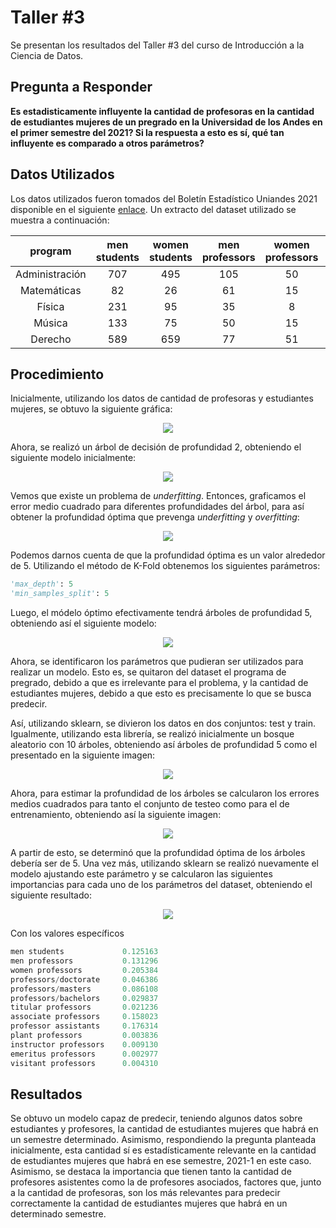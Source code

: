 # Taller #3
Se presentan los resultados del Taller #3 del curso de Introducción a la Ciencia de Datos.

## Pregunta a Responder
**Es estadisticamente influyente la cantidad de profesoras en la cantidad de estudiantes mujeres de un pregrado en la Universidad de los Andes en el primer semestre del 2021? Si la respuesta a esto es sí, qué tan influyente es comparado a otros parámetros?**
<!--- https://towardsdatascience.com/train-a-regression-model-using-a-decision-tree-70012c22bcc1 --->

## Datos Utilizados
Los datos utilizados fueron tomados del Boletín Estadístico Uniandes 2021 disponible en el siguiente [enlace](https://planeacion.uniandes.edu.co/images/BoletinEstadistico/ComplementoEstadistico/SuplementoEstadistico2021.pdf). Un extracto del dataset utilizado se muestra a continuación:

| program | men students | women students | men professors | women professors | professors/doctorate | professors/masters | professors/bachelors | titular professors | associate professors | professor assistants | plant professors | instructor professors | emeritus professors | visitant professors |
| :---: | :---: | :---: | :---: | :---: | :---: | :---: | :---: | :---: | :---: | :---: | :---: | :---: | :---: | :---: |
| Administración | 707 | 495 | 105 | 50 | 55 | 10 | 0 | 4 | 25.5 | 27 | 0 | 1 | 1 | 0.5 |
| Matemáticas | 82 | 26 | 61 | 15	| 38 | 9 | 4 | 3.50 | 24 | 4 | 16 | 0 | 0	| 0 |
| Física | 231 | 95	| 35 | 8 | 23 | 2 | 0 | 4.50 | 16 | 1 | 0 |	0 |	0 |	0 |
| Música | 133 | 75 | 50 | 15 | 8	| 11 | 2 | 0	| 13.50	| 6	| 0	| 0	| 0	| 1 | 
| Derecho	| 589	| 659	| 77 | 51	| 35 | 6 | 0	| 3.50 | 29.10 | 8	| 0	| 0	| 0	| 0 |

## Procedimiento

Inicialmente, utilizando los datos de cantidad de profesoras y estudiantes mujeres, se obtuvo la siguiente gráfica:

<p align="center">
  <img src="https://github.com/dfdiazc/IntroCienciaDatos3/blob/main/results/decision_trees/data.png?raw=true">
</p>

Ahora, se realizó un árbol de decisión de profundidad 2, obteniendo el siguiente modelo inicialmente:

<p align="center">
  <img src="https://github.com/dfdiazc/IntroCienciaDatos3/blob/main/results/decision_trees/initial_model.png?raw=true">
</p>

Vemos que existe un problema de *underfitting*. Entonces, graficamos el error medio cuadrado para diferentes profundidades del árbol, para así obtener la profundidad óptima que prevenga *underfitting* y *overfitting*:

<p align="center">
  <img src="https://github.com/dfdiazc/IntroCienciaDatos3/blob/main/results/decision_trees/error.png?raw=true">
</p>

Podemos darnos cuenta de que la profundidad óptima es un valor alrededor de 5. Utilizando el método de K-Fold obtenemos los siguientes parámetros:

```python
'max_depth': 5
'min_samples_split': 5
```

Luego, el módelo óptimo efectivamente tendrá árboles de profundidad 5, obteniendo así el siguiente modelo:

<p align="center">
  <img src="https://github.com/dfdiazc/IntroCienciaDatos3/blob/main/results/decision_trees/best_model.png?raw=true">
</p>

Ahora, se identificaron los parámetros que pudieran ser utilizados para realizar un modelo. Esto es, se quitaron del dataset el programa de pregrado, debido a que es irrelevante para el problema, y la cantidad de estudiantes mujeres, debido a que esto es precisamente lo que se busca predecir.

Así, utilizando sklearn, se divieron los datos en dos conjuntos: test y train. Igualmente, utilizando esta librería, se realizó inicialmente un bosque aleatorio con 10 árboles, obteniendo así árboles de profundidad 5 como el presentado en la siguiente imagen:

<p align="center">
  <img src="https://github.com/dfdiazc/IntroCienciaDatos3/blob/main/results/random_forests/tree.png?raw=true">
</p>

Ahora, para estimar la profundidad de los árboles se calcularon los errores medios cuadrados para tanto el conjunto de testeo como para el de entrenamiento, obteniendo así la siguiente imagen:

<p align="center">
  <img src="https://github.com/dfdiazc/IntroCienciaDatos3/blob/main/results/random_forests/error.png?raw=true">
</p>

A partir de esto, se determinó que la profundidad óptima de los árboles debería ser de 5. Una vez más, utilizando sklearn se realizó nuevamente el modelo ajustando este parámetro y se calcularon las siguientes importancias para cada uno de los parámetros del dataset, obteniendo el siguiente resultado:

<p align="center">
  <img src="https://github.com/dfdiazc/IntroCienciaDatos3/blob/main/results/random_forests/importances.png?raw=true">
</p>

Con los valores específicos

```python
men students             0.125163
men professors           0.131296
women professors         0.205384
professors/doctorate     0.046386
professors/masters       0.086108
professors/bachelors     0.029837
titular professors       0.021236
associate professors     0.158023
professor assistants     0.176314
plant professors         0.003836
instructor professors    0.009130
emeritus professors      0.002977
visitant professors      0.004310
```

## Resultados
Se obtuvo un modelo capaz de predecir, teniendo algunos datos sobre estudiantes y profesores, la cantidad de estudiantes mujeres que habrá en un semestre determinado. Asimismo, respondiendo la pregunta planteada inicialmente, esta cantidad sí es estadísticamente relevante en la cantidad de estudiantes mujeres que habrá en ese semestre, 2021-1 en este caso. Asimismo, se destaca la importancia que tienen tanto la cantidad de profesores asistentes como la de profesores asociados, factores que, junto a la cantidad de profesoras, son los más relevantes para predecir correctamente la cantidad de estudiantes mujeres que habrá en un determinado semestre.
